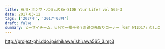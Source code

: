 ```yaml
---
title: 石川・ホンマ・ぶるんのBe-SIDE Your Life! vol.565-3
date: 2017-03-12
tags: ['2017年', '2017年03月']
draft: false
summary: ビーサイチーム、仙台で一攫千金？奇跡の先取りコーナー「GET WILD17」久しぶりに復活！「ニッポンしねっ！」SAITO
---
```


http://project-phi.ddo.jp/ishikawa/ishikawa565_3.mp3
